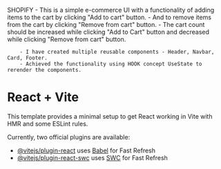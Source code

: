 SHOPIFY - This is a simple e-commerce UI with a functionality of adding items to the cart by clicking "Add to cart" button.
        - And to remove items from the cart by clicking "Remove from cart" button. 
        - The cart count should be increased while clicking "Add to Cart" button and decreased while clicking "Remove from cart" button.

        - I have created multiple reusable components - Header, Navbar, Card, Footer.
        - Achieved the functionality using HOOK concept UseState to rerender the components.






# React + Vite

This template provides a minimal setup to get React working in Vite with HMR and some ESLint rules.

Currently, two official plugins are available:

- [@vitejs/plugin-react](https://github.com/vitejs/vite-plugin-react/blob/main/packages/plugin-react/README.md) uses [Babel](https://babeljs.io/) for Fast Refresh
- [@vitejs/plugin-react-swc](https://github.com/vitejs/vite-plugin-react-swc) uses [SWC](https://swc.rs/) for Fast Refresh
